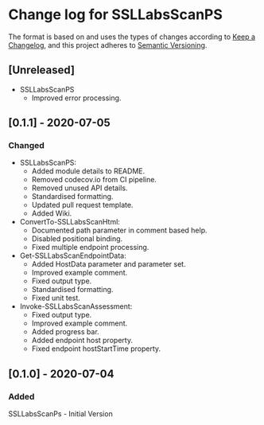 # Change log for SSLLabsScanPS

The format is based on and uses the types of changes according to [Keep a Changelog](https://keepachangelog.com/en/1.0.0/),
and this project adheres to [Semantic Versioning](https://semver.org/spec/v2.0.0.html).

## [Unreleased]

- SSLLabsScanPS
  - Improved error processing.

## [0.1.1] - 2020-07-05

### Changed

- SSLLabsScanPS:
  - Added module details to README.
  - Removed codecov.io from CI pipeline.
  - Removed unused API details.
  - Standardised formatting.
  - Updated pull request template.
  - Added Wiki.
- ConvertTo-SSLLabsScanHtml:
  - Documented path parameter in comment based help.
  - Disabled positional binding.
  - Fixed multiple endpoint processing.
- Get-SSLLabsScanEndpointData:
  - Added HostData parameter and parameter set.
  - Improved example comment.
  - Fixed output type.
  - Standardised formatting.
  - Fixed unit test.
- Invoke-SSLLabsScanAssessment:
  - Fixed output type.
  - Improved example comment.
  - Added progress bar.
  - Added endpoint host property.
  - Fixed endpoint hostStartTime property.

## [0.1.0] - 2020-07-04

### Added

SSLLabsScanPs - Initial Version
